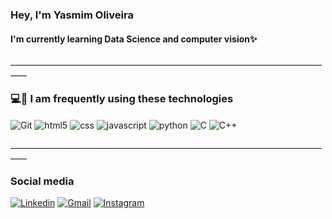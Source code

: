 ### Hey, I'm  Yasmim Oliveira
#### I'm currently learning Data Science and computer vision✨
<div><p>__________________________________________________________________________________</p></div>

### 💻🌱 I am frequently using these technologies 

<div style= "display : inline_block"  >
   <img align= "center" alt="Git" src="https://img.shields.io/badge/C-00599C?style=for-the-badge&logo=c&logoColor=white"/>
  <img  align= "center" alt="html5" src="https://img.shields.io/badge/HTML5-E34F26?style=for-the-badge&logo=html5&logoColor=white"/>
  <img align= "center" alt="css" src="https://img.shields.io/badge/CSS3-1572B6?style=for-the-badge&logo=css3&logoColor=white"/>
   <img align= "center" alt="javascript" src="https://img.shields.io/badge/JavaScript-323330?style=for-the-badge&logo=javascript&logoColor=F7DF1E"/>
  <img align= "center" alt="python" src="https://img.shields.io/badge/Python-14354C?style=for-the-badge&logo=python&logoColor=white"/>
  <img align= "center" alt="C" src="https://img.shields.io/badge/C-00599C?style=for-the-badge&logo=c&logoColor=white"/>
  <img align= "center" alt="C++" src="https://img.shields.io/badge/C%2B%2B-00599C?style=for-the-badge&logo=c%2B%2B&logoColor=white"/>
</div>


<div><p>__________________________________________________________________________________</p></div>

### Social media
 
[![Linkedin](https://img.shields.io/badge/LinkedIn-0077B5?style=for-the-badge&logo=linkedin&logoColor=white)](https://www.linkedin.com/in/yasmim-vitoria-silva-de-oliveira-48094a236/) [![Gmail](https://img.shields.io/badge/Gmail-D14836?style=for-the-badge&logo=gmail&logoColor=white)](yvso@cin.ufpe.br) [![Instagram](https://img.shields.io/badge/Instagram-E4405F?style=for-the-badge&logo=instagram&logoColor=white)](https://instagram.com/mim_silva1?utm_source=qr&igshid=MzNlNGNkZWQ4Mg%3D%3D)


